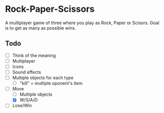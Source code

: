 # Rock-Paper-Scissors
  A multiplayer game of three where you play as Rock, Paper or Scisors.
  Goal is to get as many as possible wins.
  
  ## Todo
   - [ ] Think of the meaning
   - [ ] Multiplayer
   - [ ] Icons
   - [ ] Sound effects
   - [ ] Multiple objects for each type
      - [ ] "kill" = multiple oponent's item
   - [ ] Move
      - [ ] Multiple objects
      - [x] W/S/A/D
  - [ ] Lose/Win
